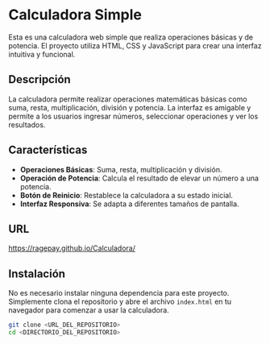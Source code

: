 # Calculadora Simple

Esta es una calculadora web simple que realiza operaciones básicas y de potencia. El proyecto utiliza HTML, CSS y JavaScript para crear una interfaz intuitiva y funcional.

## Descripción

La calculadora permite realizar operaciones matemáticas básicas como suma, resta, multiplicación, división y potencia. La interfaz es amigable y permite a los usuarios ingresar números, seleccionar operaciones y ver los resultados.

## Características

- **Operaciones Básicas**: Suma, resta, multiplicación y división.
- **Operación de Potencia**: Calcula el resultado de elevar un número a una potencia.
- **Botón de Reinicio**: Restablece la calculadora a su estado inicial.
- **Interfaz Responsiva**: Se adapta a diferentes tamaños de pantalla.

## URL

https://ragepay.github.io/Calculadora/

## Instalación

No es necesario instalar ninguna dependencia para este proyecto. Simplemente clona el repositorio y abre el archivo `index.html` en tu navegador para comenzar a usar la calculadora.

```bash
git clone <URL_DEL_REPOSITORIO>
cd <DIRECTORIO_DEL_REPOSITORIO>


